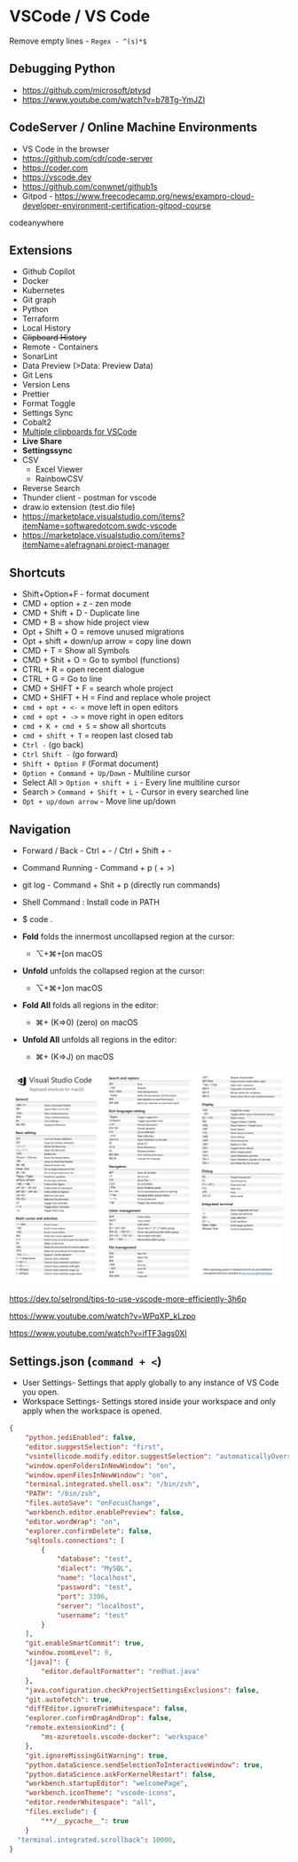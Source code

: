 # VSCode / VS Code

 Remove empty lines - `Regex - ^(s)*$`

## Debugging Python

- https://github.com/microsoft/ptvsd
- https://www.youtube.com/watch?v=b78Tg-YmJZI

## CodeServer / Online Machine Environments

- VS Code in the browser
- https://github.com/cdr/code-server
- https://coder.com
- https://vscode.dev
- https://github.com/conwnet/github1s
- Gitpod - https://www.freecodecamp.org/news/exampro-cloud-developer-environment-certification-gitpod-course

codeanywhere

## Extensions

- Github Copilot
- Docker
- Kubernetes
- Git graph
- Python
- Terraform
- Local History
- ~~Clipboard History~~
- Remote - Containers
- SonarLint
- Data Preview (>Data: Preview Data)
- Git Lens
- Version Lens
- Prettier
- Format Toggle
- Settings Sync
- Cobalt2
- [Multiple clipboards for VSCode](https://marketplace.visualstudio.com/items?itemName=slevesque.vscode-multiclip)
- **Live Share**
- **Settingssync**
- CSV
  - Excel Viewer
  - RainbowCSV
- Reverse Search
- Thunder client - postman for vscode
- draw.io extension (test.dio file)
- https://marketplace.visualstudio.com/items?itemName=softwaredotcom.swdc-vscode
- https://marketplace.visualstudio.com/items?itemName=alefragnani.project-manager

## Shortcuts

- Shift+Option+F - format document
- CMD + option + z - zen mode
- CMD + Shift + D - Duplicate line
- CMD + B = show hide project view
- Opt + Shift + O = remove unused migrations
- Opt + shift + down/up arrow = copy line down
- CMD + T = Show all Symbols
- CMD + Shit + O = Go to symbol (functions)
- CTRL + R = open recent dialogue
- CTRL + G = Go to line
- CMD + SHIFT + F = search whole project
- CMD + SHIFT + H = Find and replace whole project
- `cmd + opt + <-` = move left in open editors
- `cmd + opt + ->` = move right in open editors
- `cmd + K + cmd + S` = show all shortcuts
- `cmd + shift + T` = reopen last closed tab
- `Ctrl -` (go back)
- `Ctrl Shift -` (go forward)
- `Shift + Option F` (Format document)
- `Option + Command + Up/Down` - Multiline cursor
- Select All > `Option + shift + i` - Every line multiline cursor
- Search > `Command + Shift + L` - Cursor in every searched line
- `Opt + up/down arrow` - Move line up/down

## Navigation

- Forward / Back - Ctrl + - / Ctrl + Shift + -
- Command Running - Command + p ( + >)
- git log - Command + Shit + p (directly run commands)
- Shell Command : Install code in PATH
- $ code .

- **Fold** folds the innermost uncollapsed region at the cursor:
  - ⌥+⌘+[on macOS
- **Unfold** unfolds the collapsed region at the cursor:
  - ⌥+⌘+]on macOS
- **Fold All** folds all regions in the editor:
  - ⌘+ (K=>0) (zero) on macOS
- **Unfold All** unfolds all regions in the editor:
  - ⌘+ (K=>J) on macOS

![image](../../media/DevOps-IDEs-VSCode-VS-Code-image1.jpg)

https://dev.to/selrond/tips-to-use-vscode-more-efficiently-3h6p

https://www.youtube.com/watch?v=WPqXP_kLzpo

https://www.youtube.com/watch?v=ifTF3ags0XI

## Settings.json (`command + <`)

- User Settings- Settings that apply globally to any instance of VS Code you open.
- Workspace Settings- Settings stored inside your workspace and only apply when the workspace is opened.

```json
{
    "python.jediEnabled": false,
    "editor.suggestSelection": "first",
    "vsintellicode.modify.editor.suggestSelection": "automaticallyOverrodeDefaultValue",
    "window.openFoldersInNewWindow": "on",
    "window.openFilesInNewWindow": "on",
    "terminal.integrated.shell.osx": "/bin/zsh",
    "PATH": "/bin/zsh",
    "files.autoSave": "onFocusChange",
    "workbench.editor.enablePreview": false,
    "editor.wordWrap": "on",
    "explorer.confirmDelete": false,
    "sqltools.connections": [
        {
            "database": "test",
            "dialect": "MySQL",
            "name": "localhost",
            "password": "test",
            "port": 3306,
            "server": "localhost",
            "username": "test"
        }
    ],
    "git.enableSmartCommit": true,
    "window.zoomLevel": 0,
    "[java]": {
        "editor.defaultFormatter": "redhat.java"
    },
    "java.configuration.checkProjectSettingsExclusions": false,
    "git.autofetch": true,
    "diffEditor.ignoreTrimWhitespace": false,
    "explorer.confirmDragAndDrop": false,
    "remote.extensionKind": {
        "ms-azuretools.vscode-docker": "workspace"
    },
    "git.ignoreMissingGitWarning": true,
    "python.dataScience.sendSelectionToInteractiveWindow": true,
    "python.dataScience.askForKernelRestart": false,
    "workbench.startupEditor": "welcomePage",
    "workbench.iconTheme": "vscode-icons",
    "editor.renderWhitespace": "all",
    "files.exclude": {
        "**/__pycache__": true
    }
  "terminal.integrated.scrollback": 10000,
}
```
